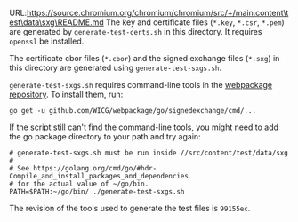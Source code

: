 URL:https://source.chromium.org/chromium/chromium/src/+/main:content\test\data\sxg\README.md
The key and certificate files (`*.key`, `*.csr`, `*.pem`) are
generated by `generate-test-certs.sh` in this directory. It requires `openssl`
be installed.

The certificate cbor files (`*.cbor`) and the signed exchange files (`*.sxg`) in
this directory are generated using `generate-test-sxgs.sh`.

`generate-test-sxgs.sh` requires command-line tools in the
[webpackage repository](https://github.com/WICG/webpackage). To install them,
run:

```
go get -u github.com/WICG/webpackage/go/signedexchange/cmd/...
```

If the script still can't find the command-line tools, you might need to add
the go package directory to your path and try again:

```
# generate-test-sxgs.sh must be run inside //src/content/test/data/sxg
#
# See https://golang.org/cmd/go/#hdr-Compile_and_install_packages_and_dependencies
# for the actual value of ~/go/bin.
PATH=$PATH:~/go/bin/ ./generate-test-sxgs.sh
```

The revision of the tools used to generate the test files is `99155ec`.
